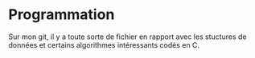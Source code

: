 # Programmation
Sur mon git, il y a toute sorte de fichier en rapport avec les stuctures de données et certains algorithmes intéressants codés en C. 
